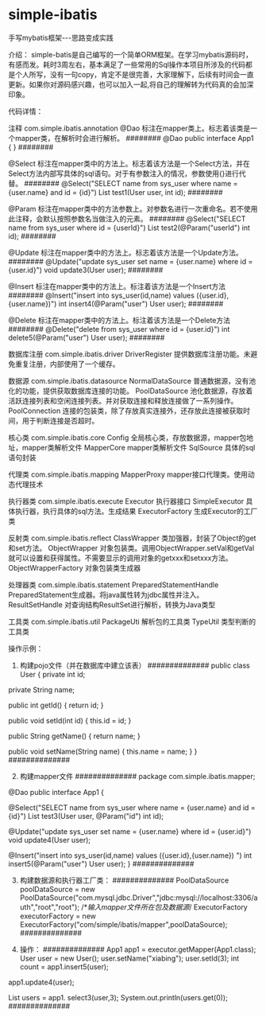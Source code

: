 # simple-ibatis
手写mybatis框架---思路变成实践

介绍：
simple-batis是自己编写的一个简单ORM框架。在学习mybatis源码时，有感而发。耗时3周左右，基本满足了一些常用的Sql操作本项目所涉及的代码都是个人所写，没有一句copy，肯定不是很完善，大家理解下，后续有时间会一直更新。如果你对源码感兴趣，也可以加入一起,将自己的理解转为代码真的会加深印象。

代码详情：

注释 com.simple.ibatis.annotation
@Dao
标注在mapper类上。标志着该类是一个mapper类，在解析时会进行解析。
########
@Dao
public interface App1 {
}
########

@Select
标注在mapper类中的方法上。标志着该方法是一个Select方法，并在Select方法内部写具体的sql语句。对于有参数注入的情况，参数使用{}进行代替。
########
@Select("SELECT name from sys_user where name = {user.name} and id = {id}")
List<String> test1(User user, int id);
########

@Param
标注在mapper类中的方法参数上。对参数名进行一次重命名。若不使用此注释，会默认按照参数名当做注入的元素。
########
@Select("SELECT name from sys_user where id = {userId}")
List<String> test2(@Param("userId") int id);
########

@Update
标注在mapper类中的方法上。标志着该方法是一个Update方法。
########
@Update("update sys_user set name = {user.name} where id = {user.id}")
void update3(User user);
########

@Insert
标注在mapper类中的方法上。标注着该方法是一个Insert方法
########
@Insert("insert into sys_user(id,name) values ({user.id},{user.name})")
int insert4(@Param("user") User user);
########

@Delete
标注在mapper类中的方法上。标注着该方法是一个Delete方法
########
@Delete("delete from sys_user where id = {user.id}")
int delete5(@Param("user") User user);
########

数据库注册 com.simple.ibatis.driver
DriverRegister 提供数据库注册功能。未避免重复注册，内部使用了一个缓存。

数据源 com.simple.ibatis.datasource
NormalDataSource 普通数据源，没有池化的功能，提供获取数据库连接的功能。
PoolDataSource 池化数据源，存放着活跃连接列表和空闲连接列表。并对获取连接和释放连接做了一系列操作。
PoolConnection 连接的包装类，除了存放真实连接外，还存放此连接被获取时间，用于判断连接是否超时。

核心类 com.simple.ibatis.core
Config 全局核心类，存放数据源，mapper包地址，mapper类解析文件
MapperCore mapper类解析文件
SqlSource 具体的sql语句封装

代理类 com.simple.ibatis.mapping
MapperProxy mapper接口代理类。使用动态代理技术

执行器类 com.simple.ibatis.execute
Executor 执行器接口
SimpleExecutor 具体执行器，执行具体的sql方法。生成结果
ExecutorFactory 生成Executor的工厂类

反射类 com.simple.ibatis.reflect
ClassWrapper 类加强器，封装了Object的get和set方法。
ObjectWrapper 对象包装类。调用ObjectWrapper.setVal和getVal就可以设置和获得属性。不需要显示的调用对象的getxxx和setxxx方法。
ObjectWrapperFactory 对象包装类生成器

处理器类 com.simple.ibatis.statement
PreparedStatementHandle PreparedStatement生成器。将java属性转为jdbc属性并注入。
ResultSetHandle 对查询结构ResultSet进行解析，转换为Java类型

工具类 com.simple.ibatis.util
PackageUti 解析包的工具类
TypeUtil 类型判断的工具类

操作示例：

1. 构建pojo文件（并在数据库中建立该表）
##############
public class User {
private int id;

private String name;

public int getId() {
return id;
}

public void setId(int id) {
this.id = id;
}

public String getName() {
return name;
}

public void setName(String name) {
this.name = name;
}
}
##############

2. 构建mapper文件
##############
package com.simple.ibatis.mapper;

@Dao
public interface App1 {

@Select("SELECT name from sys_user where name = {user.name} and id = {id}")
List<String> test3(User user, @Param("id") int id);

@Update("update sys_user set name = {user.name} where id = {user.id}")
void update4(User user);

@Insert("insert into sys_user(id,name) values ({user.id},{user.name}) ")
int insert5(@Param("user") User user);
}
##############

3. 构建数据源和执行器工厂类：
##############
PoolDataSource poolDataSource = new PoolDataSource("com.mysql.jdbc.Driver","jdbc:mysql://localhost:3306/auth","root","root");
/**输入mapper文件所在包及数据源*/
ExecutorFactory executorFactory = new ExecutorFactory("com/simple/ibatis/mapper",poolDataSource);
##############

4. 操作：
##############
App1 app1 = executor.getMapper(App1.class);
User user = new User();
user.setName("xiabing");
user.setId(3);
int count = app1.insert5(user);

app1.update4(user);

List<String> users = app1. select3(user,3);
System.out.println(users.get(0));
##############